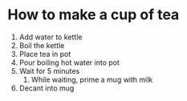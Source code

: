 # How to make a cup of tea

1. Add water to kettle
1. Boil the kettle
1. Place tea in pot
1. Pour boiling hot water into pot
1. Wait for 5 minutes
    1. While waiting, prime a mug with milk
1. Decant into mug
